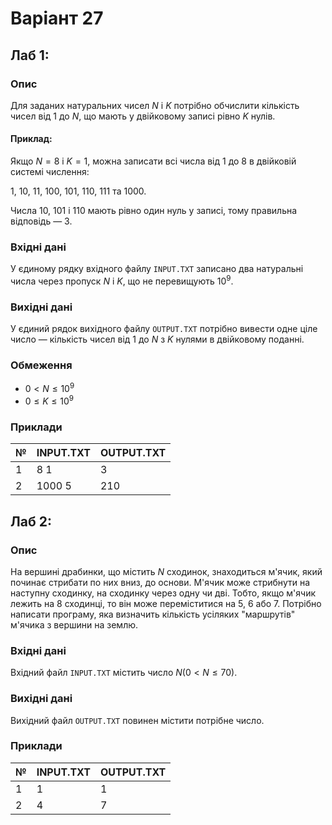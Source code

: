# Варіант 27
## Лаб 1:
### Опис
Для заданих натуральних чисел $N$ і $K$ потрібно обчислити кількість чисел від 1 до $N$, що мають у двійковому записі рівно $K$ нулів.

#### Приклад:
Якщо $N = 8$ і $K = 1$, можна записати всі числа від 1 до 8 в двійковій системі числення:

1, 10, 11, 100, 101, 110, 111 та 1000.

Числа 10, 101 і 110 мають рівно один нуль у записі, тому правильна відповідь — 3.

### Вхідні дані
У єдиному рядку вхідного файлу `INPUT.TXT` записано два натуральні числа через пропуск $N$ і $K$, що не перевищують $10^9$.

### Вихідні дані
У єдиний рядок вихідного файлу `OUTPUT.TXT` потрібно вивести одне ціле число — кількість чисел від 1 до $N$ з $K$ нулями в двійковому поданні.

### Обмеження
- $0 < N \leq 10^9$
- $0 \leq K \leq 10^9$

### Приклади
| №   | INPUT.TXT | OUTPUT.TXT |
|-----|-----------|------------|
| 1   | 8 1       | 3          |
| 2   | 1000 5    | 210        | 

## Лаб 2:
### Опис
На вершині драбинки, що містить $N$ сходинок, знаходиться м'ячик, який починає стрибати по них вниз, до основи. М'ячик може стрибнути на наступну сходинку, на сходинку через одну чи дві. Тобто, якщо м'ячик лежить на 8 сходинці, то він може переміститися на 5, 6 або 7.
Потрібно написати програму, яка визначить кількість усіляких "маршрутів" м'ячика з вершини на землю.

### Вхідні дані
Вхідний файл `INPUT.TXT` містить число $N (0 < N \leq 70)$.

### Вихідні дані
Вихідний файл `OUTPUT.TXT` повинен містити потрібне число.

### Приклади
| №   | INPUT.TXT | OUTPUT.TXT |
|-----|-----------|------------|
| 1   | 1         | 1          |
| 2   | 4         | 7          | 
